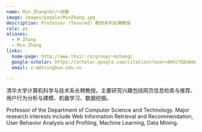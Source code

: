 ```yaml
---
name: Min Zhang<br/>张敏
image: images/people/MinZhang.jpg
description: Professor (Tenured) 教研系列长聘教授
role: pi
aliases:
  - M Zhang
  - Min Zhang
links:
  home-page: http://www.thuir.cn/group/~mzhang/
  google-scholar: https://scholar.google.com/citations?user=0HtCYQEAAAAJ
  email: z-m@tsinghua.edu.cn

---
```


清华大学计算机科学与技术系长聘教授。主要研究兴趣包括网页信息检索与推荐、用户行为分析与建模、机器学习、数据挖掘。

Professor of the Department of Computer Science and Technology. Major research interests include Web Information Retrieval and Recommendation, User Behavior Analysis and Profiling, Machine Learning, Data Mining.
